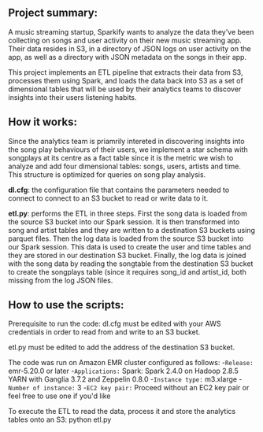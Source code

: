 Project summary:
----------------
A music streaming startup, Sparkify wants to analyze the data they've been collecting on songs and user activity on their new music streaming app. Their data resides in S3, in a directory of JSON logs on user activity on the app, as well as a directory with JSON metadata on the songs in their app.

This project implements an ETL pipeline that extracts their data from S3, processes them using Spark, and loads the data back into S3 as a set of dimensional tables that will be used by their analytics teams to discover insights into their users listening habits.



How it works:
-------------
Since the analytics team is priamrily intereted in discovering insights into the song play behaviours of their users, we implement a star schema with songplays at its centre as a fact table since it is the metric we wish to analyze and add four dimensional tables: songs, users, artists and time. This structure is optimized for queries on song play analysis.

**dl.cfg**: the configuration file that contains the parameters needed to connect to connect to an S3 bucket to read or write data to it.

**etl.py**: performs the ETL in three steps. 
First the song data is loaded from the source S3 bucket into our Spark session. It is then transformed into song and artist tables and they are written to a destination S3 buckets  using parquet files.
Then the log data is loaded from the source S3 bucket into our Spark session. This data is used to create the user and time tables and they are stored in our destination S3 bucket.
Finally, the log data is joined with the song data by reading the songtable from the destination S3 bucket to create the songplays table (since it requires song_id and artist_id, both missing from the 
log JSON files.

How to use the scripts:
-----------------------

Prerequisite to run the code:
dl.cfg must be edited with your AWS credentials in order to read from and write to an S3 bucket.

etl.py must be edited to add the address of the destination S3 bucket.

The code was run on Amazon EMR cluster configured as follows:
-`Release:` emr-5.20.0 or later
-`Applications:` Spark: Spark 2.4.0 on Hadoop 2.8.5 YARN with Ganglia 3.7.2 and Zeppelin 0.8.0
-`Instance type:` m3.xlarge
-`Number of instance:` 3
-`EC2 key pair:` Proceed without an EC2 key pair or feel free to use one if you'd like


To execute the ETL to read the data, process it and store the analytics tables onto an S3:
python etl.py

